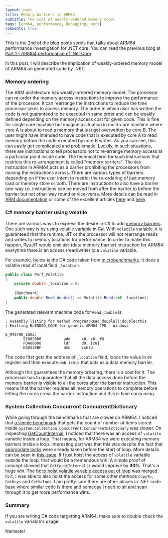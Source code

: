 ```yaml
---
layout: post
title: Memory barriers in ARM64
subtitle: The cost of weakly-ordered memory model
tags: [arm64, performance, debugging, work]
comments: true
---
```


This is the 2nd of the blog posts series that talks about ARM64 performance investigation for .NET core. You can read the previous blog at [Part 1 - ARM64 performance of .Net Core](..\2020-06-30-Dotnet-Arm64-Performance).

In this post, I will describe the implication of weakly-ordered memory model of ARM64 on generated code by .NET.

### Memory ordering

The ARM architecture has weakly-ordered memory model. The processor can re-order the memory access instructions to improve the performance of the processor. It can rearrange the instructions to reduce the time processor takes to access memory. The order in which user has written the code is not guaranteed to be executed in same order and can be weakly defined depending on the memory access cost for given code. This is fine for single core machine but imagine a situation in multi-core machine where core A is about to read a memory that just got overwritten by core B. The user might have intended to have code that is executed by core A to read memory before the code executed by core B writes. As you can see, this can easily get complicated and problematic. Luckily, in such situations, there are instructions to tell processors not to re-arrange memory access at a particular point inside code. The technical term for such instructions that restricts this re-arrangement is called "memory barriers". The `dmb` instruction in ARM64 acts as a barrier prohibiting the processors from moving the instructions across. There are various types of barriers depending on if the user intent to restrict the re-ordering of just memory load or memory store or both. There are instructions to also have a barrier one-way i.e. instructions can be moved from after the barrier to before the barrier but not other way round or vice-versa. More details can be read in [ARM documentation](https://developer.arm.com/docs/den0024/a/memory-ordering) or some of the excellent articles [here](https://preshing.com/20120930/weak-vs-strong-memory-models/) and [here](https://afana.me/archive/2015/07/10/memory-barriers-in-dot-net.aspx/).


### C# memory barrier using volatile

There are various ways to express the desire in C# to add  [memory barriers](https://en.wikipedia.org/wiki/Memory_barrier). One such way is by using [volatile variable](https://docs.microsoft.com/en-us/dotnet/csharp/language-reference/keywords/volatile) in C#. With `volatile` variable, it is guaranteed that the runtime, JIT or the processor will not rearrange reads and writes to memory locations for performance. In order to make this happen, RyuJIT would emit `dmb` (data memory barrier) instruction for ARM64 everytime there is an access (read/write) to a `volatile` variable. 

For example, below is the C# code taken from [microbenchmarks](https://github.com/dotnet/performance/blob/master/src/benchmarks/micro/libraries/System.Threading/Perf.Volatile.cs#L17). It does a volatile read of local field `_location`.

```csharp
public class Perf_Volatile
{
    private double _location = 0;
    
    [Benchmark]
    public double Read_double() => Volatile.Read(ref _location);
}
```

The generated relevant  machine code for `Read_double` is:

```
; Assembly listing for method Program:Read_double():double:this
; Emitting BLENDED_CODE for generic ARM64 CPU - Windows

G_M49790_IG02:
        91002000          add     x0, x0, #8
        FD400000          ldr     d0, [x0]
        D50339BF          dmb     ishld
```

The code first gets the address of `_location` field, loads the value in `d0` register and then execute `dmb ishld` that acts as a data memory barrier.

Although this guarantees the memory ordering, there is a cost for it. The processor has to guarantee that all the data access done before the memory barrier is visible to all the cores after the barrier instruction. This means that the barrier requires all memory operations to complete before letting the cores cross the barrier instruction and this is time consuming.


### System.Collection.Concurrent.ConcurrentDictionary

While going through the benchmarks that are slower on ARM64, I noticed that [a simple benchmark](https://github.com/dotnet/performance/blob/master/src/benchmarks/micro/libraries/System.Collections/Concurrent/Count.cs#L37) that gets the count of number of items stored inside `System.Collection.Concurrent.ConcurrentDictionary` was slower. On inspecting [GetCountInternal](https://github.com/dotnet/runtime/blob/0f834db1fd80cf82e5ef27f72c48af1c911775da/src/libraries/System.Collections.Concurrent/src/System/Collections/Concurrent/ConcurrentDictionary.cs#L1005), I noticed that there was an access of `volatile` variable inside a loop. That means, for ARM64 we were executing memory barriers inside a loop. Interesting part was that this was despite the fact that [appropriate locks](https://github.com/dotnet/runtime/blob/0f834db1fd80cf82e5ef27f72c48af1c911775da/src/libraries/System.Collections.Concurrent/src/System/Collections/Concurrent/ConcurrentDictionary.cs#L974) were already taken before the start of loop. More details can be seen in [this issue](https://github.com/dotnet/runtime/issues/34198). If I just hoist the access of `volatile` variable outside the loop, that would be a tremendous win. A simple proof of concept showed that `GetCountInternal()` would improve by <b>30%</b>. That's a huge win. The [fix to hoist volatile variable access out of loop](https://github.com/dotnet/runtime/pull/34225) was merged. In it, I was able to also hoist the access for some other methods `CopyTo`, `GetKeys` and `GetValues`. I am pretty sure there are other places in .NET code base where similar code is there and someday I need to sit and scan through it to get more performance wins.

### Summary

If you are writing C# code targetting ARM64, make sure to double check the `volatile` variable's usage.



Namaste!
